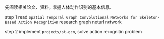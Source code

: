 先阅读相关论文、资料。掌握人体动作识别的基本信息。

step 1
read `Spatial Temporal Graph Convolutional Networks for Skeleton-Based Action Recognition`
research graph neturl network

step 2
implement `projects/st-gcn`, solve action recognitin problem
